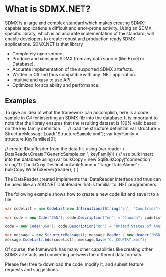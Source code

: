 # What is SDMX.NET?

SDMX is a large and complex standard which makes creating SDMX-capable applications a difficult and error-prone activity. Using an SDMX specific library, which is an accurate implementation of the standard, will enable developers to create robust and production ready SDMX applications. SDMX.NET is that library.‬

* Completely open source.
* Produce and consume SDMX from any data source (like Excel or Database).
* Accurate implementation of the supported SDMX artefacts.
* Written in C# and thus compatible with any .NET application.
* Intuitive and easy to use API.
* Optimized for scalability and performance.

## Examples

To give an idea of what the framework can accomplish, here is a code sample in C# for inserting an SDMX file into the database. It is important to note that the library ensures that the resulting dataset is 100% valid based on the key family definition. ``` // load the structure definition var structure = StructureMessage.Load("StructureSample.xml"); var keyFamily = structure.KeyFamilies[0];

// create IDataReader from the data file using (var reader = DataReader.Create("GenericSample.xml", keyFamily)) { // use bulk insert into the database using (var bulkCopy = new SqlBulkCopy("connection string")) { 
bulkCopy.DestinationTableName = "TargetTableName"; bulkCopy.WriteToServer(reader); } } ```

The DataReader created implements the IDataReader interface and thus can be used like an ADO.NET DataReader that is familiar to .NET programmers.

The following example shows how to create a new code list and save it to a file.

``` C#
var codelist = new CodeList(new InternationalString("en", "Countries"), "CL_COUNTRY", "UIS");

var code = new Code("CAN"); code.Description["en"] = "Canada"; codelist.Add(code);

code = new Code("USA"); code.Description["en"] = "United States of America"; codelist.Add(code);

var message = new StructureMessage(); message.Header = new Header("MSD_HDR", new Party("UIS")) { Prepared = DateTime.Now }; 
message.CodeLists.Add(codelist); message.Save("CL_COUNTRY.xml"); 
```

Of course, the framework has many other capabilities like creating other SDMX artefacts and converting between the different data formats.

Please feel free to download the code, modify it, and submit feature requests and suggestions.
